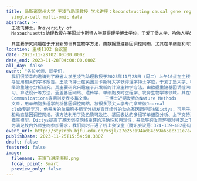 ```yaml
---
title: 马斯诸塞州大学 王凌飞助理教授 学术讲座：Reconstructing causal gene regulatory networks from
  single-cell multi-omic data
abstract: >-
  王凌飞博士，University of
  Massachusetts助理教授在英国兰卡斯特人学获得理学博士学位，于爱丁堡人学、哈佛人学&MIT博德研究所、哈佛大学医学院完成博士后研究，进行基因调控网络的重建与分析。

  其主要研究兴趣在于开发新的计算生物学方法，由数据重建基因调控网络，尤其在单细胞和时空多组学领域。他的研究基于因果推断、统计推断、机器学习、算法设计等方法，涵盖基因网终、遗传学、单细胞及时空组学、发育生物学等领域。其在Science、Nature Methods、Nature Communications等期刊发表多篇文章。
location: 主楼1102 会议室
date: 2023-11-28T02:00:00.000Z
date_end: 2023-11-28T04:00:00.000Z
all_day: false
event: "各位老师、同学们，
  我们很荣幸的邀请到了麻省大学王凌飞助理教授于2023年11月28日（周二）上午10点在主楼1102为广大师生做关于单细胞多组学技术及方法在生命科学中的研发\
  与应用相关的学术报告。王凌飞博士在英国兰卡斯特大学获得理学博士学位，于爱丁堡大学、哈佛大学&MIT博德研究所、哈佛大学医学院完成博士后研究，进行基因调控网\
  络的重建与分析研究。其主要研究兴趣在于开发新的计算生物学方法，由数据重建基因调控网络，尤其在单细胞和时空多组学领域。他的研究基于因果推断、统计推断、机器学\
  习、算法设计等方法，涵盖基因网络、遗传学、单细胞及时空组学、发育生物学等领域。其在Science、Nature Methods、Nature
  Communications等期刊发表多篇文章。     王博士近期发表的Nature Methods
  文章，用单细胞多组学剖析基因调控网络，被很多顶尖大学专门拿来做Journal
  club专题学习，他开发的单细胞多组学分析发育连续性的动态基因调控网络Dictys，可用于从单细胞转录组和染色质可及性数据中重建、分析和可视化上下文特异性\
  和动态基因调控网络。该方法利用了染色质可及性、基因表达的多组学单细胞分析、上下文特异性转录因子(TF)足迹、随机过程网络和scRNA-seq读取计数的高效\
  概率模型。Dictys提高了基因调控网络重建的准确性和再现性，并能够跨发育环境对特定上下文和动态基因调控网络进行推断和比较分析。
  为满足校内外师生的参加需求，我们同时开通了线上会议室（腾讯会议号:324-119-482密码: 202311)。欢迎转发与参加。"
event_url: http://styzrbh.bjfu.edu.cn/xsjl/27e25ca94ad84c59a65ec311e7a4eea0.html
publishDate: 2023-11-25T15:54:58.330Z
draft: false
featured: false
image:
  filename: 王凌飞讲座海报.png
  focal_point: Smart
  preview_only: false
---
```

